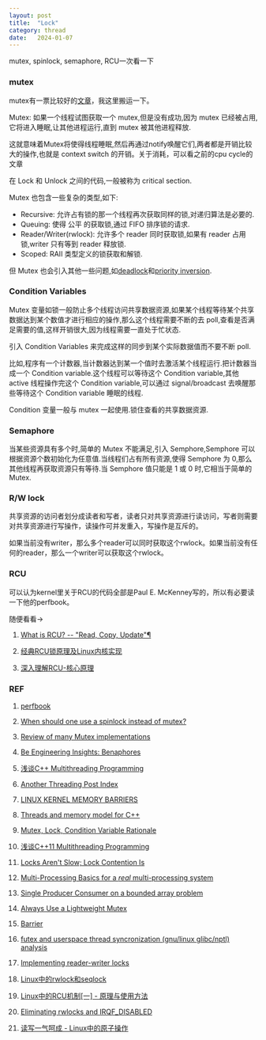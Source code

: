 ```yaml
---
layout: post
title:  "Lock"
category: thread
date:   2024-01-07
---
```


mutex, spinlock, semaphore, RCU一次看一下

### mutex

mutex有一票比较好的[文章](http://dreamrunner.org/blog/2014/06/29/qian-tan-mutex-lock/)，我这里搬运一下。

Mutex: 如果一个线程试图获取一个 mutex,但是没有成功,因为 mutex 已经被占用, 它将进入睡眠,让其他进程运行,直到 mutex 被其他进程释放.

这就意味着Mutex将使得线程睡眠,然后再通过notify唤醒它们,两者都是开销比较大的操作,也就是 context switch 的开销。关于消耗，可以看之前的cpu cycle的文章

在 Lock 和 Unlock 之间的代码,一般被称为 critical section.
 
Mutex 也包含一些复杂的类型,如下:

+ Recursive: 允许占有锁的那一个线程再次获取同样的锁,对递归算法是必要的.
+ Queuing: 使得 公平 的获取锁,通过 FIFO 排序锁的请求.
+ Reader/Writer(rwlock): 允许多个 reader 同时获取锁,如果有 reader 占用锁,writer 只有等到 reader 释放锁.
+ Scoped: RAII 类型定义的锁获取和解锁.

但 Mutex 也会引入其他一些问题,如[deadlock](http://en.wikipedia.org/wiki/Deadlock)和[priority inversion](http://en.wikipedia.org/wiki/Priority_inversion).

### Condition Variables

Mutex 变量如锁一般防止多个线程访问共享数据资源,如果某个线程等待某个共享数据达到某个数值才进行相应的操作,那么这个线程需要不断的去 poll,查看是否满足需要的值,这样开销很大,因为线程需要一直处于忙状态.

引入 Condition Variables 来完成这样的同步到某个实际数据值而不要不断 poll.

比如,程序有一个计数器,当计数器达到某一个值时去激活某个线程运行.把计数器当成一个 Condition variable.这个线程可以等待这个 Condition variable,其他 active 线程操作完这个 Condition variable,可以通过 signal/broadcast 去唤醒那些等待这个 Condition variable 睡眠的线程.

Condition 变量一般与 mutex 一起使用.锁住查看的共享数据资源.


### Semaphore

当某些资源具有多个时,简单的 Mutex 不能满足,引入 Semphore,Semphore 可以根据资源个数初始化为任意值.当线程们占有所有资源,使得 Semphore 为 0,那么其他线程再获取资源只有等待.当 Semphore 值只能是 1 或 0 时,它相当于简单的 Mutex.

### R/W lock

共享资源的访问者划分成读者和写者，读者只对共享资源进行读访问，写者则需要对共享资源进行写操作，读操作可并发重入，写操作是互斥的。

如果当前没有writer，那么多个reader可以同时获取这个rwlock。如果当前没有任何的reader，那么一个writer可以获取这个rwlock。


### RCU

可以认为kernel里关于RCU的代码全部是Paul E. McKenney写的，所以有必要读一下他的perfbook。

随便看看->

1. [What is RCU? -- "Read, Copy, Update"¶](https://www.kernel.org/doc/html/latest/RCU/whatisRCU.html)

2. [经典RCU锁原理及Linux内核实现](https://zhuanlan.zhihu.com/p/630098755)

3. [深入理解RCU-核心原理](https://zhuanlan.zhihu.com/p/386422612)


### REF

1. [perfbook](https://mirrors.edge.kernel.org/pub/linux/kernel/people/paulmck/perfbook/perfbook.html)

2. [When should one use a spinlock instead of mutex?](https://stackoverflow.com/questions/5869825/when-should-one-use-a-spinlock-instead-of-mutex)

3. [Review of many Mutex implementations](https://cbloomrants.blogspot.com/2011/07/07-15-11-review-of-many-mutex.html)

4. [Be Engineering Insights: Benaphores](https://www.haiku-os.org/legacy-docs/benewsletter/Issue1-26.html#Engineering1-26)

5. [浅谈C++ Multithreading Programming](http://dreamrunner.org/blog/2014/08/07/C-multithreading-programming/)

6. [Another Threading Post Index](https://cbloomrants.blogspot.com/2012/06/06-12-12-another-threading-post-index.html)

7. [LINUX KERNEL MEMORY BARRIERS](https://www.kernel.org/doc/Documentation/memory-barriers.txt)

8. [Threads and memory model for C++](https://www.hboehm.info/c++mm/)

9. [Mutex, Lock, Condition Variable Rationale](https://www.open-std.org/jtc1/sc22/wg21/docs/papers/2007/n2406.html)

10. [浅谈C++11 Multithreading Programming](http://dreamrunner.org/blog/2014/08/25/C11-multithreading-programming/)

11. [Locks Aren't Slow; Lock Contention Is](https://preshing.com/20111118/locks-arent-slow-lock-contention-is/)

12. [Multi-Processing Basics for a *real* multi-processing system](https://groups.google.com/g/net.micro.mac/c/BLFaLIJ2qHs/m/XNYbN94YLXUJ?pli=1)

13. [Single Producer Consumer on a bounded array problem](https://courses.cs.washington.edu/courses/cse451/03wi/section/prodcons.htm)

14. [Always Use a Lightweight Mutex](https://preshing.com/20111124/always-use-a-lightweight-mutex/)

15. [Barrier](https://ridiculousfish.com/blog/posts/barrier.html)

16. [futex and userspace thread syncronization (gnu/linux glibc/nptl) analysis](https://cottidianus.livejournal.com/325955.html)

17. [Implementing reader-writer locks](https://eli.thegreenplace.net/2019/implementing-reader-writer-locks/)

18. [Linux中的rwlock和seqlock](https://zhuanlan.zhihu.com/p/94713372)

19. [Linux中的RCU机制[一] - 原理与使用方法](https://zhuanlan.zhihu.com/p/89439043)

20. [Eliminating rwlocks and IRQF_DISABLED](https://lwn.net/Articles/364583/)

21. [读写一气呵成 - Linux中的原子操作](https://zhuanlan.zhihu.com/p/89299392)

